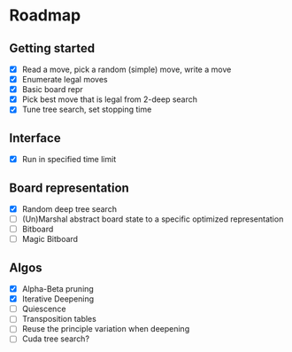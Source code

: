 # Roadmap

## Getting started

- [x] Read a move, pick a random (simple) move, write a move
- [x] Enumerate legal moves
- [x] Basic board repr
- [X] Pick best move that is legal from 2-deep search
- [X] Tune tree search, set stopping time

## Interface

- [x] Run in specified time limit

## Board representation

- [X] Random deep tree search
- [ ] (Un)Marshal abstract board state to a specific optimized representation
- [ ] Bitboard
- [ ] Magic Bitboard

## Algos

- [X] Alpha-Beta pruning
- [X] Iterative Deepening
- [ ] Quiescence
- [ ] Transposition tables
- [ ] Reuse the principle variation when deepening
- [ ] Cuda tree search?
